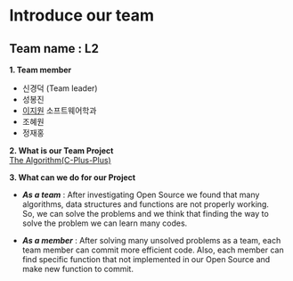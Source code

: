 # Introduce our team
## Team name : L2 <br>
**1. Team member**
   - 신경덕 (Team leader)  
   - 성봉진 
   - [이지원](https://github.com/ljw322/MyPage) 소프트웨어학과
   - 조혜원
   - 정재홍

**2. What is our Team Project** <br>
      [The Algorithm(C-Plus-Plus)](https://github.com/TheAlgorithms/C-Plus-Plus)
    
**3. What can we do for our Project** <br>
- *__As a team__* : After investigating Open Source we found that many algorithms, data structures and functions are not properly working. <br>
So, we can solve the problems and we think that finding the way to solve 
the problem we can learn many codes. 

- *__As a member__* : After solving many unsolved problems as a team, each team member can commit more efficient code. Also, each member can find specific function that not implemented in our Open Source and make new function to commit.

